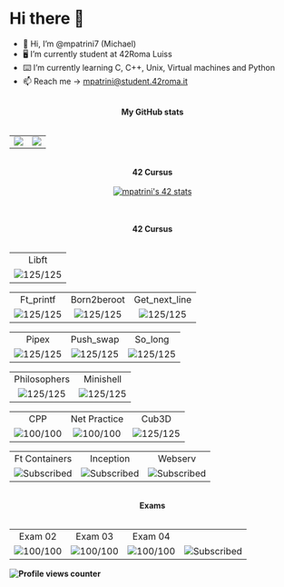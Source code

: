 # Hi there 👋

- 👋 Hi, I’m @mpatrini7 (Michael)
- 🖥 I’m currently student at 42Roma Luiss
- ⌨️ I’m currently learning C, C++, Unix, Virtual machines and Python
- 📫 Reach me -> mpatrini@student.42roma.it
<div align="center">
	</br>
	<b>My GitHub stats</b>
	</br>
	</br>
	<table>
		<tr>
			<b></b>
		</tr>
		<tr>
			<td>
				<a href="https://github.com/mpatrini7">
					<img src="https://github-readme-stats-b3pf5rh70-mpatrini7.vercel.app/api?username=mpatrini7&layout=compact&theme=tokyonight&show_icons=true&count_private=true">
				</a>
			</td>
			<td>
				<a href="https://github.com/mpatrini7">
					<img src="https://github-readme-stats-b3pf5rh70-mpatrini7.vercel.app/api/top-langs/?username=mpatrini7&layout=compact&theme=tokyonight&show_icons=true&count_private=true">
				</a>
			</td>
		</tr>
	</table>
	</br>
	<b>42 Cursus</b>
	</br>
	</br>
	<table>
		<tr>
			<b></b>
		</tr>
		<tr>
			<a href="https://github.com/mpatrini7">
				<img src="https://badge42.vercel.app/api/v2/cl4e6egt2004009mfjtl499jq/stats?cursusId=21&coalitionId=124" alt="mpatrini's 42 stats" />
			</a>
		</tr>
	</table>
	</br>
	<b>42 Cursus</>
	</br>
	</br>
	<table>
		<tr>
			<td align="center">Libft</td>
		</tr>
		<tr>
			<td align="center"><img src="https://badge42.vercel.app/api/v2/cl4e6egt2004009mfjtl499jq/project/2457197" alt="125/125" /></td>
		</tr>
	</table>
	<table style="text-align: center">
		<tr>
			<td align="center">Ft_printf</td><td align="center">Born2beroot</td><td align="center">Get_next_line</td>
		</tr>
		<tr>
			<td align="center">
				<img src="https://badge42.vercel.app/api/v2/cl4e6egt2004009mfjtl499jq/project/2465040" alt="125/125" />
			</td>
			<td align="center">
				<img src="https://badge42.vercel.app/api/v2/cl4e6egt2004009mfjtl499jq/project/2468856" alt="125/125" />
			</td>
			<td align="center">
				<img src="https://badge42.vercel.app/api/v2/cl4e6egt2004009mfjtl499jq/project/2469700" alt="125/125" />
			</td>
		</tr>
	</table>
	<table style="text-align: center">
		<tr>
			<td align="center">Pipex</td><td align="center">Push_swap</td><td align="center">So_long</td>
		</tr>
		<tr>
			<td align="center">
				<img src="https://badge42.vercel.app/api/v2/cl4e6egt2004009mfjtl499jq/project/2468856" alt="125/125" />
			</td>
			<td align="center">
				<img src="https://badge42.vercel.app/api/v2/cl4e6egt2004009mfjtl499jq/project/2479952" alt="125/125" />
			</td>
			<td align="center">
				<img src="https://badge42.vercel.app/api/v2/cl4e6egt2004009mfjtl499jq/project/2479950" alt="125/125" />
			</td>
		</tr>
	</table>
	<table style="text-align: center">
		<tr>
			<td align="center">
				Philosophers
			</td>
			<td align="center">
			Minishell</td>
		</tr>
		<tr>
			<td align="center">
				<img src="https://badge42.vercel.app/api/v2/cl4e6egt2004009mfjtl499jq/project/2530728" alt="125/125" />
			</td>
			<td align="center">
				<img src="https://badge42.vercel.app/api/v2/cl4e6egt2004009mfjtl499jq/project/2538227" alt="125/125" />
			</td>
		</tr>
	</table>
	<table style="text-align: center">
		<tr>
			<td align="center">CPP</td><td align="center">Net Practice</td><td align="center">Cub3D</td>
		</tr>
		<tr>
			<td align="center">
				<img src="https://badge42.vercel.app/api/v2/cl4e6egt2004009mfjtl499jq/project/2642441" alt="100/100" />
			</td>
			<td align="center">
				<img src="https://badge42.vercel.app/api/v2/cl4e6egt2004009mfjtl499jq/project/2530729" alt="100/100" />
			</td>
			<td align="center">
				<img src="https://badge42.vercel.app/api/v2/cl4e6egt2004009mfjtl499jq/project/2530729" alt="125/125" />
			</td>
		</tr>
	</table>
	<table style="text-align: center">
		<tr>
			<td align="center">Ft Containers</td><td align="center">Inception</td><td align="center">Webserv</td>
		</tr>
		<tr>
			<td align="center">
				<img src="https://badge42.vercel.app/api/v2/cl4e6egt2004009mfjtl499jq/project/2733465" alt="Subscribed" />
			</td>
			<td align="center">
				<img src="https://badge42.vercel.app/api/v2/cl4e6egt2004009mfjtl499jq/project/2733464" alt="Subscribed" />
			</td>
			<td align="center">
				<img src="https://badge42.vercel.app/api/v2/cl4e6egt2004009mfjtl499jq/project/2733466" alt="Subscribed" />
			</td>
		</tr>
	</table>
	</br>
	<b>Exams</b>
	</br>
	</br>
	<table style="text-align: center">
		<tr>
			<td align="center">Exam 02</td><td align="center">Exam 03</td><td align="center">Exam 04</td>
		</tr>
		<tr>
			<td align="center">
				<img src="https://badge42.vercel.app/api/v2/cl4e6egt2004009mfjtl499jq/project/2495984" alt="100/100" />
			</td>
			<td align="center">
				<img src="https://badge42.vercel.app/api/v2/cl4e6egt2004009mfjtl499jq/project/2530729" alt="100/100" />
			</td>
			<td align="center">
				<img src="https://badge42.vercel.app/api/v2/cl4e6egt2004009mfjtl499jq/project/2717025" alt="100/100" />
			</td>
			<td align="center">
				<img src="https://badge42.vercel.app/api/v2/cl4e6egt2004009mfjtl499jq/project/2733463" alt="Subscribed" />
			</td>
		</tr>
	</table>
</div>

![Profile views counter](https://komarev.com/ghpvc/?username=mpatrini7&&style=flat-square)
